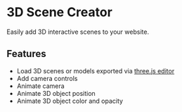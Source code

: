 # 3D Scene Creator

Easily add 3D interactive scenes to your website.

## Features

- Load 3D scenes or models exported via [three.js editor](https://threejs.org/editor/)
- Add camera controls
- Animate camera
- Animate 3D object position
- Animate 3D object color and opacity
